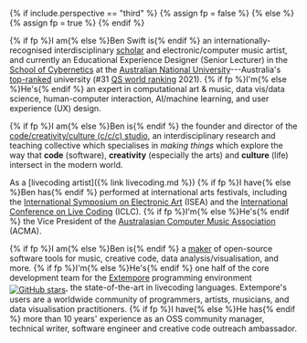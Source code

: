 {% if include.perspective == "third" %}
{% assign fp = false %}
{% else %}
{% assign fp = true %}
{% endif %}

{% if fp %}I am{% else %}Ben Swift is{% endif %} an internationally-recognised
interdisciplinary
[scholar](https://scholar.google.com/citations?user=OQdYgLEAAAAJ) and
electronic/computer music artist, and currently an Educational Experience
Designer (Senior Lecturer) in the [School of
Cybernetics](https://3ainstitute.org) at the [Australian National
University](https://anu.edu.au)---Australia's
[top-ranked](https://services.anu.edu.au/planning-governance/performance-measurement/world-university-rankings)
university (#31 [QS world
ranking](https://www.topuniversities.com/universities/australian-national-university)
2021). {% if fp %}I'm{% else %}He's{% endif %} an expert in computational art &
music, data vis/data science, human-computer interaction, AI/machine learning,
and user experience (UX) design.

{% if fp %}I am{% else %}Ben is{% endif %} the founder and director of the
[code/creativity/culture (c/c/c)
studio](https://cs.anu.edu.au/code-creativity-culture/), an interdisciplinary
research and teaching collective which specialises in _making things_ which
explore the way that **code** (software), **creativity** (especially the arts)
and **culture** (life) intersect in the modern world.

As a [livecoding artist]({% link livecoding.md %}) {% if fp %}I have{% else
%}Ben has{% endif %} performed at international arts festivals, including the
[International Symposium on Electronic Art](http://www.isea-web.org) (ISEA) and
the [International Conference on Live Coding](https://iclc.toplap.org) (ICLC).
{% if fp %}I'm{% else %}He's{% endif %} the Vice President of the [Australasian
Computer Music Association](https://computermusic.org.au) (ACMA).

{% if fp %}I am{% else %}Ben is{% endif %} a
[maker](https://github.com/benswift) of open-source software tools for music,
creative code, data analysis/visualisation, and more. {% if fp %}I'm{% else
%}He's{% endif %} one half of the core development team for the
[Extempore](https://github.com/digego/extempore) programming environment <a
style="vertical-align: sub;"
href="https://github.com/digego/extempore/stargazers"><img style="width:unset;"
alt="GitHub stars"
src="https://img.shields.io/github/stars/digego/extempore"></a>, the
state-of-the-art in livecoding languages. Extempore's users are a worldwide
community of programmers, artists, musicians, and data visualisation
practitioners. {% if fp %}I have{% else %}He has{% endif %} more than 10 years'
experience as an OSS community manager, technical writer, software engineer and
creative code outreach ambassador.
